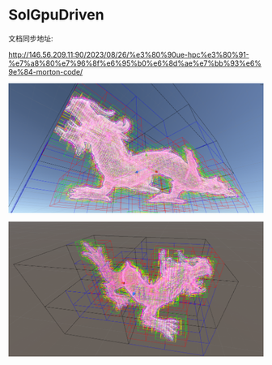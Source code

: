 # SolGpuDriven



文档同步地址:  



http://146.56.209.11:90/2023/08/26/%e3%80%90ue-hpc%e3%80%91-%e7%a8%80%e7%96%8f%e6%95%b0%e6%8d%ae%e7%bb%93%e6%9e%84-morton-code/



![](Images\screenshot-20230827-200823.png)

![](Images\screenshot-20230827-200724.png)